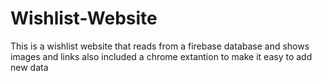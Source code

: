 # Wishlist-Website
This is a wishlist website that reads from a firebase database and shows images and links also included a chrome extantion to make it easy to add new data
